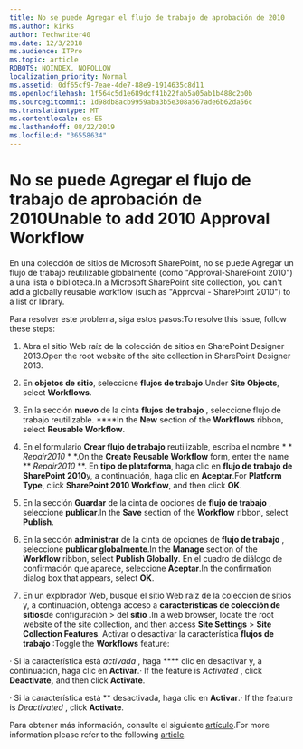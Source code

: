 ```yaml
---
title: No se puede Agregar el flujo de trabajo de aprobación de 2010
ms.author: kirks
author: Techwriter40
ms.date: 12/3/2018
ms.audience: ITPro
ms.topic: article
ROBOTS: NOINDEX, NOFOLLOW
localization_priority: Normal
ms.assetid: 0df65cf9-7eae-4de7-88e9-1914635c8d11
ms.openlocfilehash: 1f564c5d1e689dcf41b22fab5a05ab1b488c2b0b
ms.sourcegitcommit: 1d98db8acb9959aba3b5e308a567ade6b62da56c
ms.translationtype: MT
ms.contentlocale: es-ES
ms.lasthandoff: 08/22/2019
ms.locfileid: "36558634"
---
```

# <a name="unable-to-add-2010-approval-workflow"></a><span data-ttu-id="957aa-102">No se puede Agregar el flujo de trabajo de aprobación de 2010</span><span class="sxs-lookup"><span data-stu-id="957aa-102">Unable to add 2010 Approval Workflow</span></span>

<span data-ttu-id="957aa-103">En una colección de sitios de Microsoft SharePoint, no se puede Agregar un flujo de trabajo reutilizable globalmente (como "Approval-SharePoint 2010") a una lista o biblioteca.</span><span class="sxs-lookup"><span data-stu-id="957aa-103">In a Microsoft SharePoint site collection, you can't add a globally reusable workflow (such as "Approval - SharePoint 2010") to a list or library.</span></span>
  
<span data-ttu-id="957aa-104">Para resolver este problema, siga estos pasos:</span><span class="sxs-lookup"><span data-stu-id="957aa-104">To resolve this issue, follow these steps:</span></span> 
  
1. <span data-ttu-id="957aa-105">Abra el sitio Web raíz de la colección de sitios en SharePoint Designer 2013.</span><span class="sxs-lookup"><span data-stu-id="957aa-105">Open the root website of the site collection in SharePoint Designer 2013.</span></span>
  
2. <span data-ttu-id="957aa-106">En **objetos de sitio**, seleccione **flujos de trabajo**.</span><span class="sxs-lookup"><span data-stu-id="957aa-106">Under **Site Objects**, select **Workflows**.</span></span> 
  
3. <span data-ttu-id="957aa-107">En la sección **nuevo** de la cinta **flujos de trabajo** , seleccione flujo de trabajo reutilizable. \*\*\*\*</span><span class="sxs-lookup"><span data-stu-id="957aa-107">In the **New** section of the **Workflows** ribbon, select **Reusable Workflow**.</span></span> 
  
4. <span data-ttu-id="957aa-108">En el formulario **Crear flujo de trabajo** reutilizable, escriba el nombre \* \* *Repair2010* \* \*.</span><span class="sxs-lookup"><span data-stu-id="957aa-108">On the **Create Reusable Workflow** form, enter the name \*\* *Repair2010* \*\*.</span></span> <span data-ttu-id="957aa-109">En **tipo de plataforma**, haga clic en **flujo de trabajo de SharePoint 2010**y, a continuación, haga clic en **Aceptar**.</span><span class="sxs-lookup"><span data-stu-id="957aa-109">For **Platform Type**, click **SharePoint 2010 Workflow**, and then click **OK**.</span></span> 
  
1. <span data-ttu-id="957aa-110">En la sección **Guardar** de la cinta de opciones de **flujo de trabajo** , seleccione **publicar**.</span><span class="sxs-lookup"><span data-stu-id="957aa-110">In the **Save** section of the **Workflow** ribbon, select **Publish**.</span></span> 
  
2. <span data-ttu-id="957aa-111">En la sección **administrar** de la cinta de opciones de **flujo de trabajo** , seleccione **publicar globalmente**.</span><span class="sxs-lookup"><span data-stu-id="957aa-111">In the **Manage** section of the **Workflow** ribbon, select **Publish Globally**.</span></span> <span data-ttu-id="957aa-112">En el cuadro de diálogo de confirmación que aparece, seleccione **Aceptar**.</span><span class="sxs-lookup"><span data-stu-id="957aa-112">In the confirmation dialog box that appears, select **OK**.</span></span> 
  
3. <span data-ttu-id="957aa-113">En un explorador Web, busque el sitio Web raíz de la colección de sitios y, a continuación, obtenga acceso a **características de colección de sitios**de configuración \> del **sitio** .</span><span class="sxs-lookup"><span data-stu-id="957aa-113">In a web browser, locate the root website of the site collection, and then access **Site Settings** \> **Site Collection Features**.</span></span> <span data-ttu-id="957aa-114">Activar o desactivar la característica **flujos de trabajo** :</span><span class="sxs-lookup"><span data-stu-id="957aa-114">Toggle the **Workflows** feature:</span></span> 
  
<span data-ttu-id="957aa-115">· Si la característica está *activada* , haga \*\*\*\* clic en desactivar y, a continuación, haga clic en **Activar**.</span><span class="sxs-lookup"><span data-stu-id="957aa-115">· If the feature is  *Activated*  , click **Deactivate,** and then click **Activate**.</span></span> 
  
<span data-ttu-id="957aa-116">· Si la característica está \*\* desactivada, haga clic en **Activar**.</span><span class="sxs-lookup"><span data-stu-id="957aa-116">· If the feature is  *Deactivated*  , click **Activate**.</span></span> 
  
<span data-ttu-id="957aa-117">Para obtener más información, consulte el siguiente [artículo](https://go.microsoft.com/fwlink/?linkid=2047770&amp;clcid=0x409).</span><span class="sxs-lookup"><span data-stu-id="957aa-117">For more information please refer to the following [article](https://go.microsoft.com/fwlink/?linkid=2047770&amp;clcid=0x409).</span></span>
  

